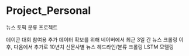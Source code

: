 # Project_Personal
뉴스 토픽 분류 프로젝트

데이콘 대회 참여용
추가 데이터 확보를 위해 네이버에서 최근 3일 간 뉴스 크롤링 이 후, 다음에서 추가로 10년치 신문사별 뉴스 헤드라인/분류 크롤링
LSTM 모델링
